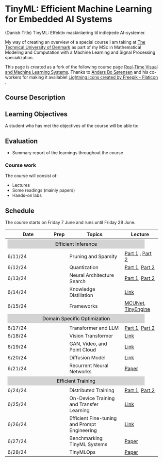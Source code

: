 # TinyML: Efficient Machine Learning for Embedded AI Systems
(Danish Title) TinyML: Effektiv maskinlæring til indlejrede AI-systemer.

My way of creating an overview of a special course I am taking at [The Technical University of Denmark](https://www.dtu.dk/) as 
part of my MSc in Mathematical Modeling and Computation with a Machine Learning and Signal Processing specialization.  

This page is created as a fork of the following course page [Real-Time Visual and Machine Learning Systems](https://absorensen.github.io/real-time-visual-and-machine-learning-systems/). Thanks to [Anders Bo Sørensen](https://absorensen.github.io/) and his co-workers for making it available! 
<a href="https://www.flaticon.com/free-icons/lightning" title="lightning icons">Lightning icons created by Freepik - Flaticon</a>
.

## Course Description


## Learning Objectives

A student who has met the objectives of the course will be able to:


## Evaluation
* Summary report of the learnings throughout the course

### Course work
The course will consist of:
* Lectures
* Some readings (mainly papers)
* Hands-on labs

## Schedule
The course starts on Friday 7 June and runs until Friday 28 June.

Date      | Prep      | Topics    |Lecture
----------|-----------|-----------|-------
|<div style="background-color: #D3D3D3; padding: 5px; color: black; text-align: center; width:325%" colspan="4">Efficient Inference</div>|
6/11/24   |           |Pruning and Sparsity                         | [Part 1][0] , [Part 2][1]
6/12/24   |           |Quantization                                 | [Part 1][2], [Part 2][3]
6/13/24   |           |Neural Architecture Search                   | [Part 1][4], [Part 2][5]
6/14/24   |           |Knowledge Distillation                       | [Link][6] 
6/15/24   |           |Frameworks                                   | [MCUNet][7], [TinyEngine][8] 
|<div style="background-color: #D3D3D3; padding: 5px; color: black; text-align: center; width:325%" colspan="4">Domain Specific Optimization</div>|
6/17/24   |           |Transformer and LLM                          | [Part 1][9], [Part 2][10] 
6/18/24   |           |Vision Transformer                           | [Link][11] 
6/19/24   |           |GAN, Video, and Point Cloud                  | [Link][12] 
6/20/24   |           |Diffusion Model                              | [Link][13] 
6/21/24   |           |Recurrent Neural Networks                    | [Paper][14] 
|<div style="background-color: #D3D3D3; padding: 5px; color: black; text-align: center; width:325%" colspan="4">Efficient Training</div>|
6/24/24   |           |Distributed Training                         | [Part 1][15], [Part 2][16] 
6/25/24   |           |On-Device Training and Transfer Learning     | [Link][17] 
6/26/24   |           |Efficient Fine-tuning and Prompt Engineering | [Link][18] 
6/27/24   |           |Benchmarking TinyML Systems                  | [Paper][19] 
6/28/24   |           |TinyMLOps                                    | [Paper][20] 

[0]:    https://youtu.be/w5WiUcDJosM
[1]:    https://youtu.be/3t9aGLLaCqs
[2]:    https://youtu.be/TSc_BibWRhM
[3]:    https://youtu.be/g-TzDApaE88
[4]:    https://youtu.be/gFi29IEHRGc
[5]:    https://youtu.be/EFpGQoDQ7JI
[6]:    https://youtu.be/EkjVHToId7U
[7]:    https://youtu.be/l7RdJRYl7ZY
[8]:    https://youtu.be/HGsvWHqU29Y
[9]:    https://www.youtube.com/embed/A12m85vbZro?si=D1-cvRL-RDlqFGfd
[10]:   https://youtu.be/7WeraZ0LLlg 
[11]:   https://youtu.be/QQY24LLww1A
[12]:   https://youtu.be/W3WwxI0M-hI
[13]:   https://youtu.be/nFE1euQ_Wtw
[14]:   https://arxiv.org/abs/2402.12263
[15]:   https://youtu.be/0vdzBAms8mE
[16]:   https://youtu.be/mP4BL6URdxc
[17]:   https://youtu.be/PArGX623PvA
[18]:   https://youtu.be/vOPwwRCZ8q8
[19]:   https://arxiv.org/abs/2003.04821     
[20]:   https://arxiv.org/abs/2212.03332